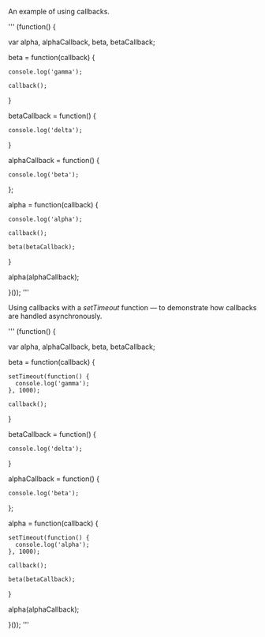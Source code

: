 An example of using callbacks.

'''
(function() {

  var alpha, alphaCallback, beta, betaCallback;
    
  beta = function(callback) {
    
    console.log('gamma');

    callback();
    
  }

  betaCallback = function() {

    console.log('delta');

  }

  alphaCallback = function() {
   
    console.log('beta');

  };
  
  alpha = function(callback) {
   
    console.log('alpha');
    
    callback();

    beta(betaCallback);
    
  }

  alpha(alphaCallback);
  
}());
'''

Using callbacks with a _setTimeout_ function — to demonstrate how callbacks are handled asynchronously.

'''
(function() {

  var alpha, alphaCallback, beta, betaCallback;
    
  beta = function(callback) {
    
    setTimeout(function() {
      console.log('gamma');
    }, 1000);

    callback();
    
  }

  betaCallback = function() {

    console.log('delta');

  }

  alphaCallback = function() {
   
    console.log('beta');

  };
  
  alpha = function(callback) {
   
    setTimeout(function() {
      console.log('alpha');
    }, 1000);    
    
    callback();

    beta(betaCallback);
    
  }

  alpha(alphaCallback);
  
}());
'''